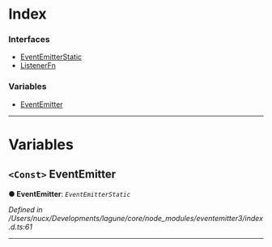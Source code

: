 

# Index

### Interfaces

* [EventEmitterStatic](../interfaces/_client_eventhandler_.eventhandler.eventemitter.eventemitterstatic.md)
* [ListenerFn](../interfaces/_client_eventhandler_.eventhandler.eventemitter.listenerfn.md)

### Variables

* [EventEmitter](_client_eventhandler_.eventhandler.eventemitter.md#eventemitter)

---

# Variables

<a id="eventemitter"></a>

## `<Const>` EventEmitter

**● EventEmitter**: *`EventEmitterStatic`*

*Defined in /Users/nucx/Developments/lagune/core/node_modules/eventemitter3/index.d.ts:61*

___

